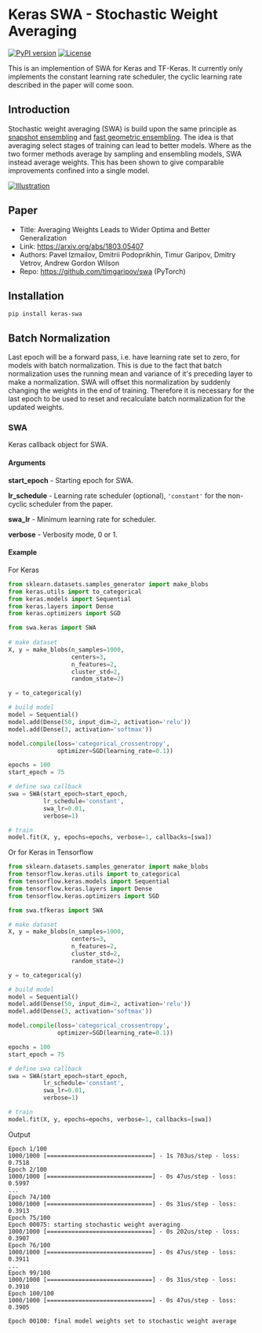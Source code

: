 # Keras SWA - Stochastic Weight Averaging

[![PyPI version](https://badge.fury.io/py/keras-swa.svg)](https://pypi.python.org/pypi/keras-swa/) 
[![License](https://img.shields.io/badge/license-MIT-blue.svg)](https://github.com/simon-larsson/keras-swa/blob/master/LICENSE)

This is an implemention of SWA for Keras and TF-Keras. It currently only implements the constant learning rate scheduler, the cyclic learning rate described in the paper will come soon.

## Introduction
Stochastic weight averaging (SWA) is build upon the same principle as [snapshot ensembling](https://arxiv.org/abs/1704.00109) and [fast geometric ensembling](https://arxiv.org/abs/1802.10026). The idea is that averaging select stages of training can lead to better models. Where as the two former methods average by sampling and ensembling models, SWA instead average weights. This has been shown to give comparable improvements confined into a single model.

[![Illustration](https://raw.githubusercontent.com/simon-larsson/keras-swa/master/swa_illustration.png)](https://raw.githubusercontent.com/simon-larsson/keras-swa/master/swa_illustration.png)

## Paper
 - Title: Averaging Weights Leads to Wider Optima and Better Generalization
 - Link: https://arxiv.org/abs/1803.05407
 - Authors: Pavel Izmailov, Dmitrii Podoprikhin, Timur Garipov, Dmitry Vetrov, Andrew Gordon Wilson
 - Repo: https://github.com/timgaripov/swa (PyTorch)

## Installation

    pip install keras-swa


## Batch Normalization
Last epoch will be a forward pass, i.e. have learning rate set to zero, for models with batch normalization. This is due to the fact that batch normalization uses the running mean and variance of it's preceding layer to make a normalization. SWA will offset this normalization by suddenly changing the weights in the end of training. Therefore it is necessary for the last epoch to be used to reset and recalculate batch normalization for the updated weights.

### SWA

Keras callback object for SWA.  

#### Arguments
**start_epoch** - Starting epoch for SWA.

**lr_schedule** - Learning rate scheduler (optional),  `'constant'` for the non-cyclic scheduler from the paper.

**swa_lr** - Minimum learning rate for scheduler.

**verbose** - Verbosity mode, 0 or 1.

#### Example

For Keras
```python
from sklearn.datasets.samples_generator import make_blobs
from keras.utils import to_categorical
from keras.models import Sequential
from keras.layers import Dense
from keras.optimizers import SGD

from swa.keras import SWA
 
# make dataset
X, y = make_blobs(n_samples=1000, 
                  centers=3, 
                  n_features=2, 
                  cluster_std=2, 
                  random_state=2)

y = to_categorical(y)

# build model
model = Sequential()
model.add(Dense(50, input_dim=2, activation='relu'))
model.add(Dense(3, activation='softmax'))

model.compile(loss='categorical_crossentropy', 
              optimizer=SGD(learning_rate=0.1))

epochs = 100
start_epoch = 75

# define swa callback
swa = SWA(start_epoch=start_epoch, 
          lr_schedule='constant', 
          swa_lr=0.01, 
          verbose=1)

# train
model.fit(X, y, epochs=epochs, verbose=1, callbacks=[swa])
```

Or for Keras in Tensorflow

```python
from sklearn.datasets.samples_generator import make_blobs
from tensorflow.keras.utils import to_categorical
from tensorflow.keras.models import Sequential
from tensorflow.keras.layers import Dense
from tensorflow.keras.optimizers import SGD

from swa.tfkeras import SWA

# make dataset
X, y = make_blobs(n_samples=1000, 
                  centers=3, 
                  n_features=2, 
                  cluster_std=2, 
                  random_state=2)

y = to_categorical(y)

# build model
model = Sequential()
model.add(Dense(50, input_dim=2, activation='relu'))
model.add(Dense(3, activation='softmax'))

model.compile(loss='categorical_crossentropy', 
              optimizer=SGD(learning_rate=0.1))

epochs = 100
start_epoch = 75

# define swa callback
swa = SWA(start_epoch=start_epoch, 
          lr_schedule='constant', 
          swa_lr=0.01, 
          verbose=1)

# train
model.fit(X, y, epochs=epochs, verbose=1, callbacks=[swa])
```

Output
```
Epoch 1/100
1000/1000 [==============================] - 1s 703us/step - loss: 0.7518
Epoch 2/100
1000/1000 [==============================] - 0s 47us/step - loss: 0.5997
...
Epoch 74/100
1000/1000 [==============================] - 0s 31us/step - loss: 0.3913
Epoch 75/100
Epoch 00075: starting stochastic weight averaging
1000/1000 [==============================] - 0s 202us/step - loss: 0.3907
Epoch 76/100
1000/1000 [==============================] - 0s 47us/step - loss: 0.3911
...
Epoch 99/100
1000/1000 [==============================] - 0s 31us/step - loss: 0.3910
Epoch 100/100
1000/1000 [==============================] - 0s 47us/step - loss: 0.3905

Epoch 00100: final model weights set to stochastic weight average
```
